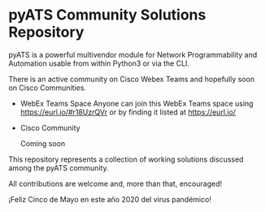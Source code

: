 # pyATS Community Solutions Repository



pyATS is a powerful multivendor module for Network Programmability and Automation usable from within Python3 or via the CLI.

There is an active community on Cisco Webex Teams and hopefully soon on Cisco Communities.

- WebEx Teams Space
  Anyone can join this WebEx Teams space using https://eurl.io/#r18UzrQVr or by finding it listed at https://eurl.io/

- Cisco Community

  Coming soon

This repository represents a collection of working solutions discussed among the pyATS community.

All contributions are welcome and, more than that, encouraged!

¡Feliz Cinco de Mayo en este año 2020 del virus pandémico!



